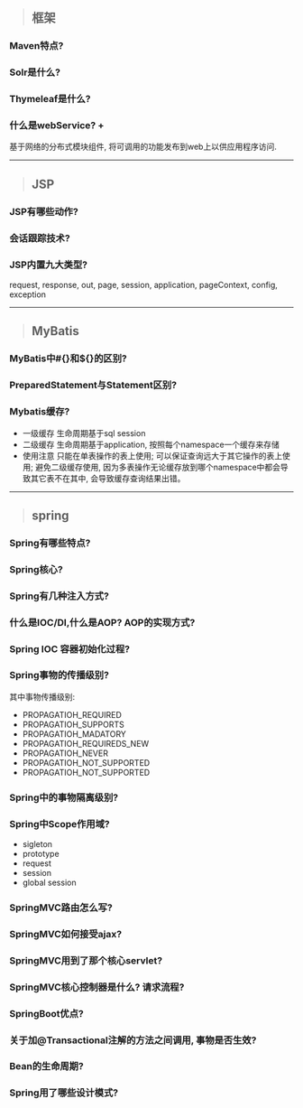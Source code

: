 > ## 框架

### Maven特点? 
### Solr是什么?
### Thymeleaf是什么?
### 什么是webService? +
基于网络的分布式模块组件, 将可调用的功能发布到web上以供应用程序访问.

---
> ## JSP

### JSP有哪些动作?
### 会话跟踪技术?
### JSP内置九大类型?
request, response, out, page, session, application, pageContext, config, exception

---
> ## MyBatis

### MyBatis中#{}和${}的区别? 
### PreparedStatement与Statement区别?
### Mybatis缓存?
- 一级缓存
生命周期基于sql session
- 二级缓存
生命周期基于application, 按照每个namespace一个缓存来存储
- 使用注意
只能在单表操作的表上使用; 可以保证查询远大于其它操作的表上使用; 避免二级缓存使用, 因为多表操作无论缓存放到哪个namespace中都会导致其它表不在其中, 会导致缓存查询结果出错。

---
> ## spring

### Spring有哪些特点? 
### Spring核心?
### Spring有几种注入方式?
### 什么是IOC/DI,什么是AOP? AOP的实现方式? 
### Spring IOC 容器初始化过程?
### Spring事物的传播级别?
其中事物传播级别:
- PROPAGATIOH_REQUIRED
- PROPAGATIOH_SUPPORTS
- PROPAGATIOH_MADATORY
- PROPAGATIOH_REQUIREDS_NEW
- PROPAGATIOH_NEVER
- PROPAGATIOH_NOT_SUPPORTED
- PROPAGATIOH_NOT_SUPPORTED

### Spring中的事物隔离级别?
### Spring中Scope作用域? 
- sigleton
- prototype
- request
- session
- global session

### SpringMVC路由怎么写? 
### SpringMVC如何接受ajax?
### SpringMVC用到了那个核心servlet? 
### SpringMVC核心控制器是什么? 请求流程?
### SpringBoot优点?
### 关于加@Transactional注解的方法之间调用, 事物是否生效?
### Bean的生命周期?
### Spring用了哪些设计模式?